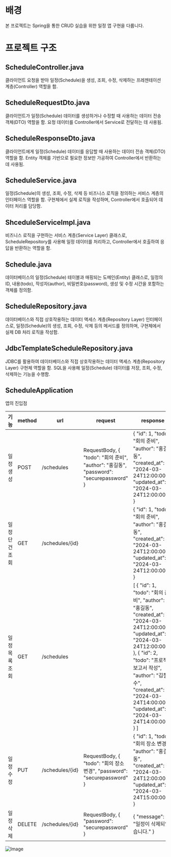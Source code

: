 # 배경
본 프로젝트는 Spring을 통한 CRUD 실습을 위한 일정 앱 구현을 다룹니다.

# 프로젝트 구조


## ScheduleController.java 
클라이언트 요청을 받아 일정(Schedule)을 생성, 조회, 수정, 삭제하는 프레젠테이션 계층(Controller) 역할을 함.
## ScheduleRequestDto.java
클라이언트가 일정(Schedule) 데이터를 생성하거나 수정할 때 사용하는 데이터 전송 객체(DTO) 역할을 함.
요청 데이터를 Controller에서 Service로 전달하는 데 사용됨.
## ScheduleResponseDto.java
클라이언트에게 일정(Schedule) 데이터를 응답할 때 사용하는 데이터 전송 객체(DTO) 역할을 함.
Entity 객체를 기반으로 필요한 정보만 가공하여 Controller에서 반환하는 데 사용됨.


## ScheduleService.java
일정(Schedule)의 생성, 조회, 수정, 삭제 등 비즈니스 로직을 정의하는 서비스 계층의 인터페이스 역할을 함.
구현체에서 실제 로직을 작성하며, Controller에서 호출되어 데이터 처리를 담당함.
## ShceduleServiceImpl.java
비즈니스 로직을 구현하는 서비스 계층(Service Layer) 클래스로,
ScheduleRepository를 사용해 일정 데이터를 처리하고, Controller에서 호출하여 응답을 반환하는 역할을 함.

## Schedule.java 
데이터베이스의 일정(Schedule) 테이블과 매핑되는 도메인(Entity) 클래스로,
일정의 ID, 내용(todo), 작성자(author), 비밀번호(password), 생성 및 수정 시간을 포함하는 객체를 정의함.

## ScheduleRepository.java 
데이터베이스와 직접 상호작용하는 데이터 액세스 계층(Repository Layer) 인터페이스로,
일정(Schedule)의 생성, 조회, 수정, 삭제 등의 메서드를 정의하며, 구현체에서 실제 DB 처리 로직을 작성함.
## JdbcTemplateScheduleRepository.java 
JDBC를 활용하여 데이터베이스와 직접 상호작용하는 데이터 액세스 계층(Repository Layer) 구현체 역할을 함.
SQL을 사용해 일정(Schedule) 데이터를 저장, 조회, 수정, 삭제하는 기능을 수행함.

## ScheduleApplication 
앱의 진입점

| 기능           | method | url             | request                                                                                      | response                                                                                                                                                                                                                                                                                                                          | 상태 코드        |
|----------------|--------|-----------------|----------------------------------------------------------------------------------------------|-----------------------------------------------------------------------------------------------------------------------------------------------------------------------------------------------------------------------------------------------------------------------------------------------------------------------------------|--------------|
| 일정 생성      | POST   | /schedules      | RequestBody,  {  "todo": "회의 준비",   "author": "홍길동",   "password": "securepassword" } | {   "id": 1,   "todo": "회의 준비",   "author": "홍길동",   "created_at": "2024-03-24T12:00:00Z",   "updated_at": "2024-03-24T12:00:00Z" }                                                                                                                                                                                        | 200/생성 ok    |
| 일정 단건 조회 | GET    | /schedules/{id} |                                                                                              | {   "id": 1,   "todo": "회의 준비",   "author": "홍길동",   "created_at": "2024-03-24T12:00:00Z",   "updated_at": "2024-03-24T12:00:00Z" }                                                                                                                                                                                        | 200/단건 조회 ok |
| 일정 목록 조회 | GET    | /schedules      |                                                                                              | [   {     "id": 1,     "todo": "회의 준비",     "author": "홍길동",     "created_at": "2024-03-24T12:00:00Z",     "updated_at": "2024-03-24T12:00:00Z"   },   {     "id": 2,     "todo": "프로젝트 보고서 작성",     "author": "김철수",     "created_at": "2024-03-24T14:00:00Z",     "updated_at": "2024-03-24T14:00:00Z"   } ] | 200/목록 조회 ok |
| 일정 수정      | PUT    | /schedules/{id} | RequestBody, {   "todo": "회의 장소 변경",   "password": "securepassword" }                  | {   "id": 1,   "todo": "회의 장소 변경",   "author": "홍길동",   "created_at": "2024-03-24T12:00:00Z",   "updated_at": "2024-03-24T15:00:00Z" }                                                                                                                                                                                   | 200/수정 ok    |
| 일정 삭제      | DELETE | /schedules/{id} | RequestBody, {   "password": "securepassword" }                                              | {   "message": "일정이 삭제되었습니다." }                                                                                                                                                                                                                                                                                         | 200/ 삭제 ok   |


![Image](https://github.com/user-attachments/assets/3c70e27b-2a0c-4442-9d0d-ac08db326303)
